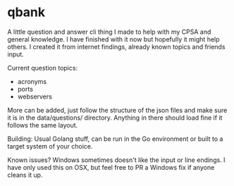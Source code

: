 # qbank
A little question and answer cli thing I made to help with my CPSA and general knowledge. I have finished with it now but hopefully it might help others. I created it from internet findings, already known topics and friends input.

Current question topics:
- acronyms
- ports
- webservers

More can be added, just follow the structure of the json files and make sure it is in the data/questions/ directory. Anything in there should load fine if it follows the same layout.

Building: Usual Golang stuff, can be run in the Go environment or built to a target system of your choice.

Known issues? Windows sometimes doesn't like the input or line endings. I have only used this on OSX, but feel free to PR a Windows fix if anyone cleans it up.